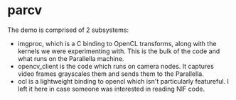 parcv
=====

The demo is comprised of 2 subsystems:

* imgproc, which is a C binding to OpenCL transforms, along with the kernels we
  were experimenting with. This is the bulk of the code and what runs on the 
  Parallella machine.
* opencv_client is the code which runs on camera nodes. It captures video frames
  grayscales them and sends them to the Parallella.
* ocl is a lightweight binding to opencl which isn't particularly featureful. I
  left it here in case someone was interested in reading NIF code.

